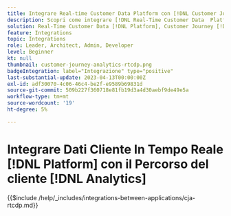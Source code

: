 ```yaml
---
title: Integrare Real-time Customer Data Platform con [!DNL Customer Journey Analytics]
description: Scopri come integrare [!DNL Real-Time Customer Data  Platform] con [!DNL Customer Journey Analytics].
solution: Real-Time Customer Data [!DNL Platform], Customer Journey [!DNL Analytics]
feature: Integrations
topic: Integrations
role: Leader, Architect, Admin, Developer
level: Beginner
kt: null
thumbnail: customer-journey-analytics-rtcdp.png
badgeIntegration: label="Integrazione" type="positive"
last-substantial-update: 2023-04-13T00:00:00Z
exl-id: adf30070-4c06-46c4-be2f-e9589b69831d
source-git-commit: 509b227f360718e81fb19d3a4d30aebf9de49e5a
workflow-type: tm+mt
source-wordcount: '19'
ht-degree: 5%

---
```


# Integrare Dati Cliente In Tempo Reale [!DNL Platform] con il Percorso del cliente [!DNL Analytics]

{{$include /help/_includes/integrations-between-applications/cja-rtcdp.md}}
